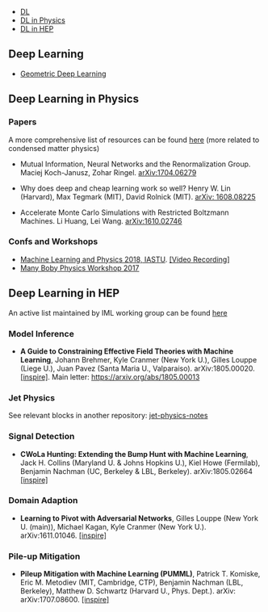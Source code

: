 
* [DL](#deep-learning)
* [DL in Physics](#deep-learning-in-physics)
* [DL in HEP](#deep-learning-in-hep)


## Deep Learning
* [Geometric Deep Learning](http://geometricdeeplearning.com/)


## Deep Learning in Physics

### Papers
A more comprehensive list of resources can be found [here](https://physicsml.github.io/) (more related to condensed matter physics)

* Mutual Information, Neural Networks and the Renormalization Group. Maciej Koch-Janusz, Zohar Ringel. 	[arXiv:1704.06279](https://arxiv.org/abs/1704.06279)
* Why does deep and cheap learning work so well? Henry W. Lin (Harvard), Max Tegmark (MIT), David Rolnick (MIT). [arXiv: 1608.08225](https://arxiv.org/pdf/1608.08225.pdf)

* Accelerate Monte Carlo Simulations with Restricted Boltzmann Machines. Li Huang, Lei Wang. [arXiv:1610.02746](https://arxiv.org/abs/1610.02746)

### Confs and Workshops

* [Machine Learning and Physics 2018, IASTU](http://mlphys2018.csp.escience.cn/dct/page/1). [[Video Recording]](http://live.vhall.com/192630502)
* [Many Boby Physics Workshop 2017](http://kits.ucas.ac.cn/index.php/events/workshop/52-machine-learning-and-many-body-physics-jun-28th-jul-7th-2017)

## Deep Learning in HEP
An active list maintained by IML working group can be found [here](https://github.com/iml-wg/HEP-ML-Resources)

### Model Inference
* **A Guide to Constraining Effective Field Theories with Machine Learning**,
Johann Brehmer, Kyle Cranmer (New York U.), Gilles Louppe (Liege U.), Juan Pavez (Santa Maria U., Valparaiso). arXiv:1805.00020. [[inspire]](http://inspirehep.net/record/1670939). Main letter: https://arxiv.org/abs/1805.00013

### Jet Physics
See relevant blocks in another repository: [jet-physics-notes](https://github.com/taolicheng/jet-physics-notes)
 
### Signal Detection
*  **CWoLa Hunting: Extending the Bump Hunt with Machine Learning**,
Jack H. Collins (Maryland U. & Johns Hopkins U.), Kiel Howe (Fermilab), Benjamin Nachman (UC, Berkeley & LBL, Berkeley).
arXiv:1805.02664 [[inspire]](https://inspirehep.net/record/1672143)

### Domain Adaption
* **Learning to Pivot with Adversarial Networks**,
Gilles Louppe (New York U. (main)), Michael Kagan, Kyle Cranmer (New York U.).
arXiv:1611.01046. [[inspire]](http://inspirehep.net/record/1495901)

### Pile-up Mitigation
*  **Pileup Mitigation with Machine Learning (PUMML)**,
Patrick T. Komiske, Eric M. Metodiev (MIT, Cambridge, CTP), Benjamin Nachman (LBL, Berkeley), Matthew D. Schwartz (Harvard U., Phys. Dept.). arXiv: arXiv:1707.08600. [[inspire]](http://inspirehep.net/record/1613324)



